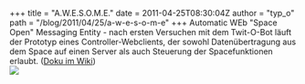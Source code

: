 +++
title = "A.W.E.S.O.M.E."
date = 2011-04-25T08:30:04Z
author = "typ_o"
path = "/blog/2011/04/25/a-w-e-s-o-m-e"
+++
Automatic WEb "Space Open" Messaging Entity - nach ersten Versuchen mit
dem Twit-O-Bot läuft der Prototyp eines Controller-Webclients, der
sowohl Datenübertragung aus dem Space auf einen Server als auch
Steuerung der Spacefunktionen erlaubt. ([Doku im
Wiki](https://flipdot.org/wiki/index.php?title=Spaceprojekte/A.W.E.S.O.M.E.))  
[![](https://flipdot.org/blog/uploads/Schematic.serendipityThumb.png)](https://flipdot.org/blog/uploads/Schematic.png)
